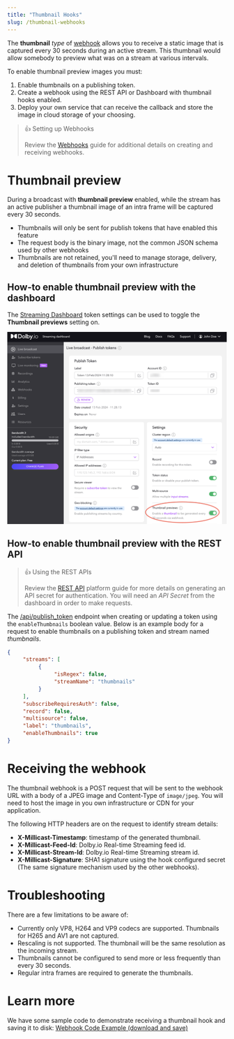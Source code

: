 ```yaml
---
title: "Thumbnail Hooks"
slug: /thumbnail-webhooks
---
```

The **thumbnail** _type_ of [webhook](/millicast/webhooks/index.md) allows you to receive a static image that is captured every 30 seconds during an active stream. This thumbnail would allow somebody to preview what was on a stream at various intervals.

To enable thumbnail preview images you must:

1. Enable thumbnails on a publishing token.
2. Create a webhook using the REST API or Dashboard with thumbnail hooks enabled.
3. Deploy your own service that can receive the callback and store the image in cloud storage of your choosing.

> 👍 Setting up Webhooks
> 
> Review the [Webhooks](/millicast/webhooks/index.md) guide for additional details on creating and receiving webhooks.

# Thumbnail preview

During a broadcast with **thumbnail preview** enabled, while the stream has an active publisher a thumbnail image of an intra frame will be captured every 30 seconds.

- Thumbnails will only be sent for publish tokens that have enabled this feature
- The request body is the binary image, not the common JSON schema used by other webhooks
- Thumbnails are not retained, you'll need to manage storage, delivery, and deletion of thumbnails from your own infrastructure

## How-to enable thumbnail preview with the dashboard

The [Streaming Dashboard](/millicast/streaming-dashboard/index.md) token settings can be used to toggle the **Thumbnail previews** setting on.


![](../assets/img/dashboard-publish-thumbnail-setting.png)



## How-to enable thumbnail preview with the REST API

> 👍 Using the REST APIs
> 
> Review the [REST API](/millicast/getting-started/basic-api-tutorial.md) platform guide for more details on generating an API secret for authentication. You will need an _API Secret_ from the dashboard in order to make requests.

The [/api/publish_token](ref:publishtokenv1_createtoken) endpoint when creating or updating a token using the `enableThumbnails` boolean value. Below is an example body for a request to enable thumbnails on a publishing token and stream named _thumbnails_.

```json
{
     "streams": [
          {
               "isRegex": false,
               "streamName": "thumbnails"
          }
     ],
     "subscribeRequiresAuth": false,
     "record": false,
     "multisource": false,
     "label": "thumbnails",
     "enableThumbnails": true
}
```

# Receiving the webhook

The thumbnail webhook is a POST request that will be sent to the webhook URL with a body of a JPEG image and Content-Type of `image/jpeg`. You will need to host the image in you own infrastructure or CDN for your application.

The following HTTP headers are on the request to identify stream details:

- **X-Millicast-Timestamp**: timestamp of the generated thumbnail.
- **X-Millicast-Feed-Id**: Dolby.io Real-time Streaming feed id.
- **X-Millicast-Stream-Id**: Dolby.io Real-time Streaming stream id.
- **X-Millicast-Signature**: SHA1 signature using the hook configured secret (The same signature mechanism used by the other webhooks).

# Troubleshooting

There are a few limitations to be aware of:

- Currently only VP8, H264 and VP9 codecs are supported. Thumbnails for H265 and AV1 are not captured.
- Rescaling is not supported. The thumbnail will be the same resolution as the incoming stream.
- Thumbnails cannot be configured to send more or less frequently than every 30 seconds.
- Regular intra frames are required to generate the thumbnails.

# Learn more

We have some sample code to demonstrate receiving a thumbnail hook and saving it to disk: [Webhook Code Example (download and save)](https://github.com/millicast/samples-millicast-webhooks)

